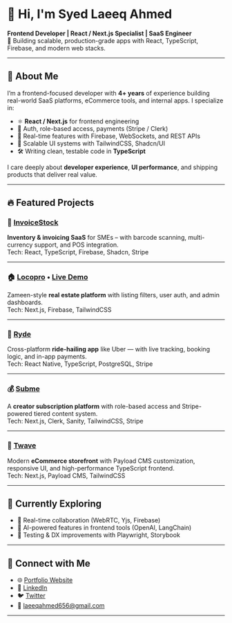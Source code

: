 # 👋 Hi, I'm Syed Laeeq Ahmed

**Frontend Developer | React / Next.js Specialist | SaaS Engineer**  
🚀 Building scalable, production-grade apps with React, TypeScript, Firebase, and modern web stacks.

---

## 💼 About Me

I’m a frontend-focused developer with **4+ years** of experience building real-world SaaS platforms, eCommerce tools, and internal apps. I specialize in:

- ⚛️ **React / Next.js** for frontend engineering  
- 🔐 Auth, role-based access, payments (Stripe / Clerk)  
- 🧩 Real-time features with Firebase, WebSockets, and REST APIs  
- 🧠 Scalable UI systems with TailwindCSS, Shadcn/UI  
- 🛠️ Writing clean, testable code in **TypeScript**

I care deeply about **developer experience**, **UI performance**, and shipping products that deliver real value.

---

## 🔥 Featured Projects

### 🧾 [InvoiceStock](https://github.com/LaeeqtheDev/invoicestock)  
**Inventory & invoicing SaaS** for SMEs – with barcode scanning, multi-currency support, and POS integration.  
Tech: React, TypeScript, Firebase, Shadcn, Stripe

---

### 🏠 [Locopro](https://github.com/LaeeqtheDev/locopro-client) • [Live Demo](https://locopro-client.vercel.app)  
Zameen-style **real estate platform** with listing filters, user auth, and admin dashboards.  
Tech: Next.js, Firebase, TailwindCSS

---

### 🚗 [Ryde](https://github.com/LaeeqtheDev/Ryde)  
Cross-platform **ride-hailing app** like Uber — with live tracking, booking logic, and in-app payments.  
Tech: React Native, TypeScript, PostgreSQL, Stripe

---

### 💰 [Subme](https://github.com/LaeeqtheDev/Subme)  
A **creator subscription platform** with role-based access and Stripe-powered tiered content system.  
Tech: Next.js, Clerk, Sanity, TailwindCSS, Stripe

---

### 🛒 [Twave](https://github.com/LaeeqtheDev/twave)  
Modern **eCommerce storefront** with Payload CMS customization, responsive UI, and high-performance TypeScript frontend.  
Tech: Next.js, Payload CMS, TailwindCSS

---

## 🧠 Currently Exploring

- 🔄 Real-time collaboration (WebRTC, Yjs, Firebase)
- 🤖 AI-powered features in frontend tools (OpenAI, LangChain)
- 🧪 Testing & DX improvements with Playwright, Storybook

---

## 🔗 Connect with Me

- 🌐 [Portfolio Website](https://laeeqthedevportfolio.vercel.app)  
- 💼 [LinkedIn](https://www.linkedin.com/in/syed-laeeq-ahmed)  
- 🐦 [Twitter](https://twitter.com/laeeqthedev)  
- 📧 laeeqahmed656@gmail.com

---

<!-- Optional: GitHub Stats -->
<!-- ![Laeeq's GitHub Stats](https://github-readme-stats.vercel.app/api?username=LaeeqtheDev&show_icons=true&theme=radical) -->
